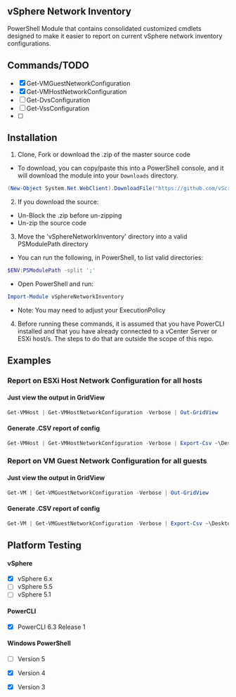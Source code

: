 ## vSphere Network Inventory
PowerShell Module that contains consolidated customized cmdlets designed to make it easier to report on current vSphere network inventory configurations.

## Commands/TODO
- [x] Get-VMGuestNetworkConfiguration
- [x] Get-VMHostNetworkConfiguration
- [ ] Get-DvsConfiguration
- [ ] Get-VssConfiguration
- [ ] <nsx configuration cmdlets>

## Installation

1. Clone, Fork or download the .zip of the master source code
  * To download, you can copy/paste this into a PowerShell console, and it will download the module into your ``Downloads`` directory.
  ```powershell
(New-Object System.Net.WebClient).DownloadFile("https://github.com/vScripter/vSphereNetworkInventory/archive/master.zip","$ENV:USERPROFILE\Downloads\vSphereNetworkInventory.zip")
```

2. If you download the source:
  * Un-Block the .zip before un-zipping
  * Un-zip the source code

3. Move the 'vSphereNetworkInventory' directory into a valid PSModulePath directory
  * You can run the following, in PowerShell, to list valid directories:
  ```powershell
  $ENV:PSModulePath -split ';'
  ```
  * Open PowerShell and run:
  ```powershell
  Import-Module vSphereNetworkInventory
  ```
  * Note: You may need to adjust your ExecutionPolicy

4. Before running these commands, it is assumed that you have PowerCLI installed and that you have already connected to a vCenter Server or ESXi host/s. The steps to do that are outside the scope of this repo.


## Examples

### Report on ESXi Host Network Configuration for all hosts
#### Just view the output in GridView

```powershell
Get-VMHost | Get-VMHostNetworkConfiguration -Verbose | Out-GridView
```

#### Generate .CSV report of config

```powershell
Get-VMHost | Get-VMHostNetworkConfiguration -Verbose | Export-Csv ~\Desktop\esxiNetworkConfigurations.csv -NoTypeInformation -Force
```

### Report on VM Guest Network Configuration for all guests
#### Just view the output in GridView

```powershell
Get-VM | Get-VMGuestNetworkConfiguration -Verbose | Out-GridView
```

#### Generate .CSV report of config

```powershell
Get-VM | Get-VMGuestNetworkConfiguration -Verbose | Export-Csv ~\Desktop\guestNetworkConfigurations.csv -NoTypeInformation -Force
```


## Platform Testing

#### vSphere
- [x] vSphere 6.x
- [ ] vSphere 5.5
- [ ] vSphere 5.1

#### PowerCLI
- [x] PowerCLI 6.3 Release 1

#### Windows PowerShell
- [ ] Version 5
- [x] Version 4
- [x] Version 3


